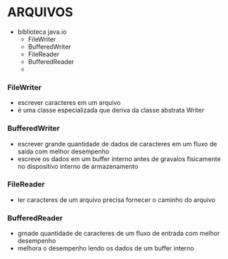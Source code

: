 # ARQUIVOS 
* biblioteca java.io
    * FileWriter
    * BufferedWriter
    * FileReader
    * BufferedReader
    * 
### FileWriter
* escrever caracteres em um arquivo
* é uma classe especializada que deriva da classe abstrata Writer
### BufferedWriter
* escrever grande quantidade de dados de caracteres em um fluxo de saida com melhor desempenho
* escreve os dados em um buffer interno antes de gravalos fisicamente no dispositivo interno de armazenamento
### FileReader
* ler caracteres de um arquivo precisa fornecer o caminho do arquivo
### BufferedReader
* grnade quantidade de caracteres de um fluxo de entrada com melhor desempenho
* melhora o desempenho lendo os dados de um buffer interno
